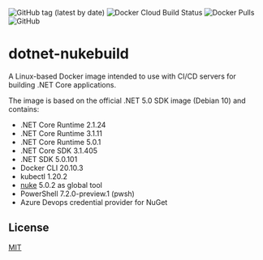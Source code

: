 ![GitHub tag (latest by date)](https://img.shields.io/github/v/tag/chA0s-Chris/dotnet-nukebuild?label=version&style=plastic)
![Docker Cloud Build Status](https://img.shields.io/docker/cloud/build/chaos/dotnet-nukebuild?style=plastic)
![Docker Pulls](https://img.shields.io/docker/pulls/chaos/dotnet-nukebuild?style=plastic)
![GitHub](https://img.shields.io/github/license/chA0s-Chris/dotnet-nukebuild?style=plastic)


# dotnet-nukebuild

A Linux-based Docker image intended to use with CI/CD servers for building .NET Core applications.

The image is based on the official .NET 5.0 SDK image (Debian 10) and contains:

* .NET Core Runtime 2.1.24
* .NET Core Runtime 3.1.11
* .NET Core Runtime 5.0.1
* .NET Core SDK 3.1.405
* .NET SDK 5.0.101
* Docker CLI 20.10.3
* kubectl 1.20.2
* [nuke](https://nuke.build) 5.0.2  as global tool 
* PowerShell 7.2.0-preview.1 (pwsh)
* Azure Devops credential provider for NuGet



## License

[MIT](https://github.com/chA0s-Chris/dotnet-cakebuild/blob/master/LICENSE)